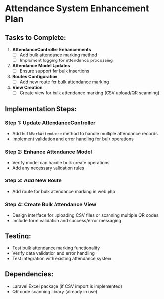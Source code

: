 # Attendance System Enhancement Plan

## Tasks to Complete:

1. **AttendanceController Enhancements**
   - [ ] Add bulk attendance marking method
   - [ ] Implement logging for attendance processing

2. **Attendance Model Updates**
   - [ ] Ensure support for bulk insertions

3. **Routes Configuration**
   - [ ] Add new route for bulk attendance marking

4. **View Creation**
   - [ ] Create view for bulk attendance marking (CSV upload/QR scanning)

## Implementation Steps:

### Step 1: Update AttendanceController
- Add `bulkMarkAttendance` method to handle multiple attendance records
- Implement validation and error handling for bulk operations

### Step 2: Enhance Attendance Model
- Verify model can handle bulk create operations
- Add any necessary validation rules

### Step 3: Add New Route
- Add route for bulk attendance marking in web.php

### Step 4: Create Bulk Attendance View
- Design interface for uploading CSV files or scanning multiple QR codes
- Include form validation and success/error messaging

## Testing:
- Test bulk attendance marking functionality
- Verify data validation and error handling
- Test integration with existing attendance system

## Dependencies:
- Laravel Excel package (if CSV import is implemented)
- QR code scanning library (already in use)
